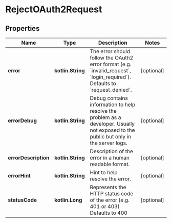 
# RejectOAuth2Request

## Properties
| Name | Type | Description | Notes |
| ------------ | ------------- | ------------- | ------------- |
| **error** | **kotlin.String** | The error should follow the OAuth2 error format (e.g. &#x60;invalid_request&#x60;, &#x60;login_required&#x60;).  Defaults to &#x60;request_denied&#x60;. |  [optional] |
| **errorDebug** | **kotlin.String** | Debug contains information to help resolve the problem as a developer. Usually not exposed to the public but only in the server logs. |  [optional] |
| **errorDescription** | **kotlin.String** | Description of the error in a human readable format. |  [optional] |
| **errorHint** | **kotlin.String** | Hint to help resolve the error. |  [optional] |
| **statusCode** | **kotlin.Long** | Represents the HTTP status code of the error (e.g. 401 or 403)  Defaults to 400 |  [optional] |



